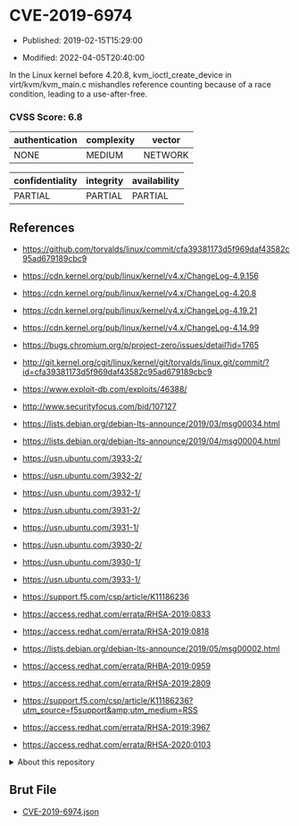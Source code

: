 # CVE-2019-6974

- Published: 2019-02-15T15:29:00

- Modified: 2022-04-05T20:40:00

In the Linux kernel before 4.20.8, kvm_ioctl_create_device in virt/kvm/kvm_main.c mishandles reference counting because of a race condition, leading to a use-after-free.

### CVSS Score: **6.8**

| authentication | complexity | vector |
| --- | --- | --- |
| NONE | MEDIUM | NETWORK |

| confidentiality | integrity | availability |
| --- | --- | --- |
| PARTIAL | PARTIAL | PARTIAL |

## References

* https://github.com/torvalds/linux/commit/cfa39381173d5f969daf43582c95ad679189cbc9

* https://cdn.kernel.org/pub/linux/kernel/v4.x/ChangeLog-4.9.156

* https://cdn.kernel.org/pub/linux/kernel/v4.x/ChangeLog-4.20.8

* https://cdn.kernel.org/pub/linux/kernel/v4.x/ChangeLog-4.19.21

* https://cdn.kernel.org/pub/linux/kernel/v4.x/ChangeLog-4.14.99

* https://bugs.chromium.org/p/project-zero/issues/detail?id=1765

* http://git.kernel.org/cgit/linux/kernel/git/torvalds/linux.git/commit/?id=cfa39381173d5f969daf43582c95ad679189cbc9

* https://www.exploit-db.com/exploits/46388/

* http://www.securityfocus.com/bid/107127

* https://lists.debian.org/debian-lts-announce/2019/03/msg00034.html

* https://lists.debian.org/debian-lts-announce/2019/04/msg00004.html

* https://usn.ubuntu.com/3933-2/

* https://usn.ubuntu.com/3932-2/

* https://usn.ubuntu.com/3932-1/

* https://usn.ubuntu.com/3931-2/

* https://usn.ubuntu.com/3931-1/

* https://usn.ubuntu.com/3930-2/

* https://usn.ubuntu.com/3930-1/

* https://usn.ubuntu.com/3933-1/

* https://support.f5.com/csp/article/K11186236

* https://access.redhat.com/errata/RHSA-2019:0833

* https://access.redhat.com/errata/RHSA-2019:0818

* https://lists.debian.org/debian-lts-announce/2019/05/msg00002.html

* https://access.redhat.com/errata/RHBA-2019:0959

* https://access.redhat.com/errata/RHSA-2019:2809

* https://support.f5.com/csp/article/K11186236?utm_source=f5support&amp;utm_medium=RSS

* https://access.redhat.com/errata/RHSA-2019:3967

* https://access.redhat.com/errata/RHSA-2020:0103

<details>
<summary>About this repository</summary> 

  This repository is part of the project [Live Hack CVE](https://github.com/Live-Hack-CVE). Main website can be found [www.live-hack.org](https://www.live-hack.org) 
  
  Made by [Sn0wAlice](https://github.com/Sn0wAlice) for the people that care about security and need to have a feed of the latest CVEs. Hope you enjoy it, don't forget to star the repo and follow me on [Twitter](https://twitter.com/Sn0wAlice) and [Github](https://github.com/Sn0wAlice). And that is my [personnal website](https://www.alice-snow.me/)

  - [Home Page](https://github.com/Live-Hack-CVE)
  - [Framework](https://github.com/Live-Hack-CVE/cve-framework)
  - [CVE database](https://github.com/Live-Hack-CVE/full_database)
  - [Changelog](https://github.com/Live-Hack-CVE/Changelog)
</details>

## Brut File

* [CVE-2019-6974.json](https://raw.githubusercontent.com/Live-Hack-CVE/full_database/main/cves/2019/CVE-2019-6974.json)

